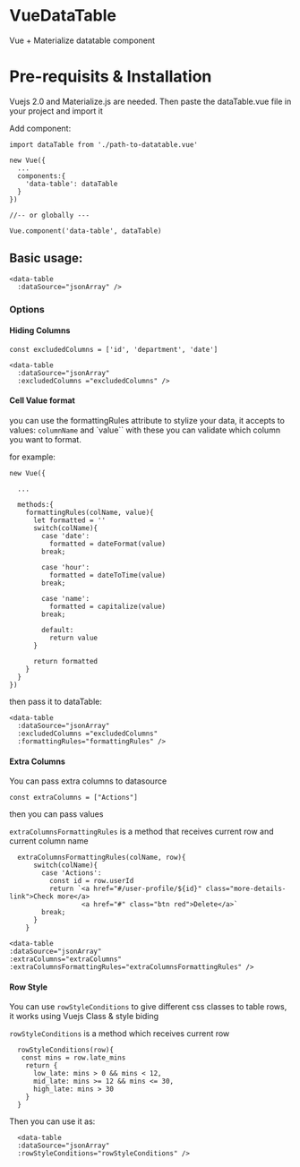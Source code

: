 # VueDataTable
Vue + Materialize datatable component

# Pre-requisits & Installation
Vuejs 2.0 and Materialize.js are needed. Then paste the dataTable.vue file in your project and import it

Add component:

```
import dataTable from './path-to-datatable.vue'

new Vue({
  ...
  components:{
    'data-table': dataTable
  }
})

//-- or globally ---

Vue.component('data-table', dataTable)

```

## Basic usage:
```
<data-table
  :dataSource="jsonArray" />
  ```

  ###  Options

#### Hiding Columns

`const excludedColumns = ['id', 'department', 'date']`

```
<data-table
  :dataSource="jsonArray"
  :excludedColumns ="excludedColumns" />
  ```
#### Cell Value format

you can use the formattingRules attribute to stylize your data, it accepts to values: `columnName` and `value``
with these you can validate which column you want to format.

for example:
```
new Vue({

  ...

  methods:{
    formattingRules(colName, value){
      let formatted = ''
      switch(colName){
        case 'date':
          formatted = dateFormat(value)
        break;

        case 'hour':
          formatted = dateToTime(value)
        break;

        case 'name':
          formatted = capitalize(value)
        break;

        default:
          return value
      }

      return formatted
    }
  }
})
```

then pass it to dataTable:

```
<data-table
  :dataSource="jsonArray"
  :excludedColumns ="excludedColumns"
  :formattingRules="formattingRules" />
  ```

  #### Extra Columns

  You can pass extra columns to datasource

  `const extraColumns = ["Actions"]`

  then you can pass values

  `extraColumnsFormattingRules` is a method that receives current row and current column name

```
  extraColumnsFormattingRules(colName, row){
      switch(colName){
        case 'Actions':
          const id = row.userId
          return `<a href="#/user-profile/${id}" class="more-details-link">Check more</a>
                  <a href="#" class="btn red">Delete</a>`
        break;
      }
    }
  ```

  ```
  <data-table
  :dataSource="jsonArray"
  :extraColumns="extraColumns"
  :extraColumnsFormattingRules="extraColumnsFormattingRules" />
  ```

  #### Row Style
  You can use `rowStyleConditions` to give different css classes to table rows, it works using Vuejs Class & style biding

  `rowStyleConditions` is a method which receives current row

  ```
    rowStyleConditions(row){
     const mins = row.late_mins
      return {
        low_late: mins > 0 && mins < 12,
        mid_late: mins >= 12 && mins <= 30,
        high_late: mins > 30
      }
    }
  ```
  Then you can use it as:

  ```
    <data-table
    :dataSource="jsonArray"
    :rowStyleConditions="rowStyleConditions" />
  ```